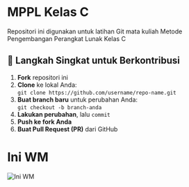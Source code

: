 # MPPL Kelas C
Repositori ini digunakan untuk latihan Git mata kuliah Metode Pengembangan Perangkat Lunak Kelas C

## 📌 Langkah Singkat untuk Berkontribusi

1. **Fork** repositori ini
2. **Clone** ke lokal Anda:  
   `git clone https://github.com/username/repo-name.git`
3. **Buat branch baru** untuk perubahan Anda:  
   `git checkout -b branch-anda`
4. **Lakukan perubahan**, lalu `commit`
5. **Push ke fork Anda**
6. **Buat Pull Request (PR)** dari GitHub

# Ini WM
![Ini WM][wm]

[wm]: https://teknohole.com/static/assets/images/Teknohole.png
